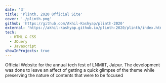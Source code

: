 ```yaml
---
date: '3'
title: 'Plinth, 2020 Official Site'
cover: './plinth.png'
github: 'https://github.com/Akhil-Kashyap/plinth-2020'
external: 'https://akhil-kashyap.github.io/plinth-2020/plinth/index.html'
tech:
  - HTML & CSS
  - JQuery
  - Javascript
showInProjects: true
---
```


Official Website for the annual tech fest of LNMIIT, Jaipur. The development was done to leave an affect of getting a quick glimpse of the theme while preserving the nature of contents that were to be focused
